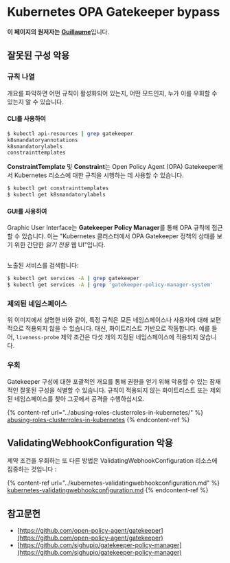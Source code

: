 # Kubernetes OPA Gatekeeper bypass

**이 페이지의 원저자는** [**Guillaume**](https://www.linkedin.com/in/guillaume-chapela-ab4b9a196)입니다.

## 잘못된 구성 악용

### 규칙 나열

개요를 파악하면 어떤 규칙이 활성화되어 있는지, 어떤 모드인지, 누가 이를 우회할 수 있는지 알 수 있습니다.

#### CLI를 사용하여
```bash
$ kubectl api-resources | grep gatekeeper
k8smandatoryannotations                                                             constraints.gatekeeper.sh/v1beta1                  false        K8sMandatoryAnnotations
k8smandatorylabels                                                                  constraints.gatekeeper.sh/v1beta1                  false        K8sMandatoryLabel
constrainttemplates                                                                 templates.gatekeeper.sh/v1                         false        ConstraintTemplate
```
**ConstraintTemplate** 및 **Constraint**는 Open Policy Agent (OPA) Gatekeeper에서 Kubernetes 리소스에 대한 규칙을 시행하는 데 사용할 수 있습니다.
```bash
$ kubectl get constrainttemplates
$ kubectl get k8smandatorylabels
```
#### GUI를 사용하여

Graphic User Interface는 **Gatekeeper Policy Manager**를 통해 OPA 규칙에 접근할 수 있습니다. 이는 "Kubernetes 클러스터에서 OPA Gatekeeper 정책의 상태를 보기 위한 간단한 _읽기 전용_ 웹 UI"입니다.

<figure><img src="../../../.gitbook/assets/05-constraints.png" alt=""><figcaption></figcaption></figure>

노출된 서비스를 검색합니다:
```bash
$ kubectl get services -A | grep gatekeeper
$ kubectl get services -A | grep 'gatekeeper-policy-manager-system'
```
### 제외된 네임스페이스

위 이미지에서 설명한 바와 같이, 특정 규칙은 모든 네임스페이스나 사용자에 대해 보편적으로 적용되지 않을 수 있습니다. 대신, 화이트리스트 기반으로 작동합니다. 예를 들어, `liveness-probe` 제약 조건은 다섯 개의 지정된 네임스페이스에 적용되지 않습니다.

### 우회

Gatekeeper 구성에 대한 포괄적인 개요를 통해 권한을 얻기 위해 악용할 수 있는 잠재적인 잘못된 구성을 식별할 수 있습니다. 규칙이 적용되지 않는 화이트리스트 또는 제외된 네임스페이스를 찾아 그곳에서 공격을 수행하십시오.

{% content-ref url="../abusing-roles-clusterroles-in-kubernetes/" %}
[abusing-roles-clusterroles-in-kubernetes](../abusing-roles-clusterroles-in-kubernetes/)
{% endcontent-ref %}

## ValidatingWebhookConfiguration 악용

제약 조건을 우회하는 또 다른 방법은 ValidatingWebhookConfiguration 리소스에 집중하는 것입니다 :&#x20;

{% content-ref url="../kubernetes-validatingwebhookconfiguration.md" %}
[kubernetes-validatingwebhookconfiguration.md](../kubernetes-validatingwebhookconfiguration.md)
{% endcontent-ref %}

## 참고문헌

* [https://github.com/open-policy-agent/gatekeeper](https://github.com/open-policy-agent/gatekeeper)
* [https://github.com/sighupio/gatekeeper-policy-manager](https://github.com/sighupio/gatekeeper-policy-manager)

